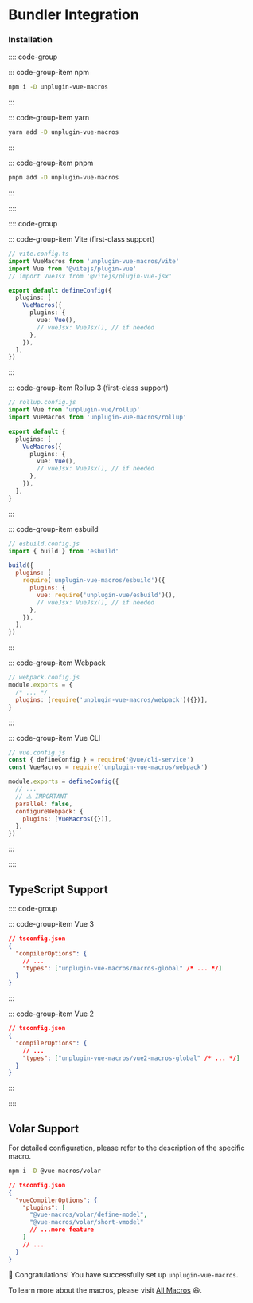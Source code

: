 # Bundler Integration

### Installation

:::: code-group

::: code-group-item npm

```bash
npm i -D unplugin-vue-macros
```

:::

::: code-group-item yarn

```bash
yarn add -D unplugin-vue-macros
```

:::

::: code-group-item pnpm

```bash
pnpm add -D unplugin-vue-macros
```

:::

::::

:::: code-group

::: code-group-item Vite (first-class support)

```ts
// vite.config.ts
import VueMacros from 'unplugin-vue-macros/vite'
import Vue from '@vitejs/plugin-vue'
// import VueJsx from '@vitejs/plugin-vue-jsx'

export default defineConfig({
  plugins: [
    VueMacros({
      plugins: {
        vue: Vue(),
        // vueJsx: VueJsx(), // if needed
      },
    }),
  ],
})
```

:::

::: code-group-item Rollup 3 (first-class support)

```ts
// rollup.config.js
import Vue from 'unplugin-vue/rollup'
import VueMacros from 'unplugin-vue-macros/rollup'

export default {
  plugins: [
    VueMacros({
      plugins: {
        vue: Vue(),
        // vueJsx: VueJsx(), // if needed
      },
    }),
  ],
}
```

:::

::: code-group-item esbuild

```js
// esbuild.config.js
import { build } from 'esbuild'

build({
  plugins: [
    require('unplugin-vue-macros/esbuild')({
      plugins: {
        vue: require('unplugin-vue/esbuild')(),
        // vueJsx: VueJsx(), // if needed
      },
    }),
  ],
})
```

:::

::: code-group-item Webpack

```js
// webpack.config.js
module.exports = {
  /* ... */
  plugins: [require('unplugin-vue-macros/webpack')({})],
}
```

:::

::: code-group-item Vue CLI

```js
// vue.config.js
const { defineConfig } = require('@vue/cli-service')
const VueMacros = require('unplugin-vue-macros/webpack')

module.exports = defineConfig({
  // ...
  // ⚠️ IMPORTANT
  parallel: false,
  configureWebpack: {
    plugins: [VueMacros({})],
  },
})
```

:::

::::

## TypeScript Support

:::: code-group

::: code-group-item Vue 3

```json
// tsconfig.json
{
  "compilerOptions": {
    // ...
    "types": ["unplugin-vue-macros/macros-global" /* ... */]
  }
}
```

:::

::: code-group-item Vue 2

```json
// tsconfig.json
{
  "compilerOptions": {
    // ...
    "types": ["unplugin-vue-macros/vue2-macros-global" /* ... */]
  }
}
```

:::

::::

## Volar Support

For detailed configuration, please refer to the description of the specific macro.

```bash
npm i -D @vue-macros/volar
```

```json
// tsconfig.json
{
  "vueCompilerOptions": {
    "plugins": [
      "@vue-macros/volar/define-model",
      "@vue-macros/volar/short-vmodel"
      // ...more feature
    ]
    // ...
  }
}
```

:tada: Congratulations! You have successfully set up `unplugin-vue-macros`.

To learn more about the macros, please visit [All Macros](/macros/) :laughing:.
